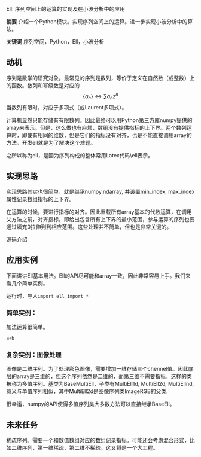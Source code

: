Ell: 序列空间上的运算的实现及在小波分析中的应用

**摘要** 介绍一个Python模块。实现序列空间上的运算。进一步实现小波分析中的算法。

**关键词** 序列空间，Python，Ell，小波分析



## 动机

序列是数学的研究对象。最常见的序列是数列，等价于定义在自然数（或整数）上的函数。数列和幂级数是对应的
$$
\{a_n\} \leftrightarrow \sum a_nz^n
$$
当数列有限时，对应于多项式（或Laurent多项式）。

计算机显然只能存储有有限数列。因此最终可以用Python第三方库numpy提供的array来表示。但是，这么做也有麻烦，数组没有提供指标的上下界。两个数列运算时，即使有相同的维数，但是它们的指标没有对齐，也是不能直接调用array的方法。开发ell就是为了解决这个难题。

之所以称为ell，是因为序列构成的整体常用Latex代码\ell表示。

## 实现思路

实现思路其实也很简单，就是继承numpy.ndarray, 并设置min_index, max_index属性记录数组指标的上下界。

在运算的时候，要进行指标的对齐。因此重载所有array基本的代数运算，在调用父方法之前，对齐指标，即给出包含所有上下界的最小范围，参与运算的序列也要通过填充0拉伸到到相应范围。这些处理并不简单，但也是非常关键的。



源码介绍



## 应用实例

下面讲讲Ell基本用法。Ell的API尽可能和array一致，因此非常容易上手。我们来看几个简单实例。

运行时，导入`import ell import *`

### 简单实例：

加法运算很简单。

```python
a+b
```



### 复杂实例：图像处理

图像是二维序列。为了处理彩色图像，需要增加一维存储三个chennel值。因此底层的array是三维的，但这个序列依然是二维的，而第三维不需要指标。这样的类被称为多值序列。基类为BaseMultiEll，子类有MultiEll1d, MultiEll2d, MultiEllnd, 意义与单值序列相似，其中MultiEll2d是图像序列类ImageRGB的父类.

很幸运，numpy的API使得多值序列类大多数方法可以直接继承BaseEll。



## 未来任务

稀疏序列。需要一个和数值数组对应的数组记录指标。可能还会考虑混合形式，比如二维序列，第一维稀疏，第二维不稀疏。这又将是一个大工程。